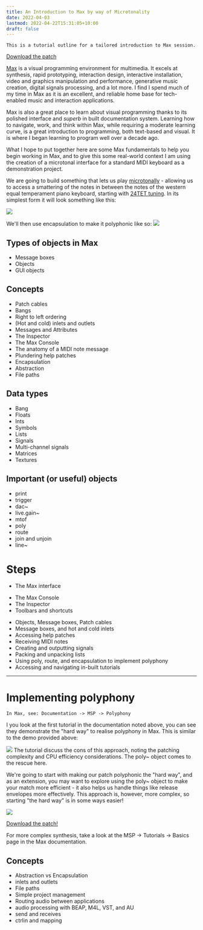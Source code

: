 ```yaml
---
title: An Introduction to Max by way of Microtonality
date: 2022-04-03
lastmod: 2022-04-22T15:31:05+10:00
draft: false
---
```

```
This is a tutorial outline for a tailored introduction to Max session.
```

[Download the patch](assets/microtonal-keyboard.maxpat)

[Max](https://cycling74.com) is a visual programming environment for multimedia.  It excels at synthesis, rapid prototyping, interaction design, interactive installation, video and graphics manipulation and performance, generative music creation, digital signals processing, and a lot more.  I find I spend much of my time in Max as it is an excellent, and reliable home base for tech-enabled music and interaction applications. 

Max is also a great place to learn about visual programming thanks to its polished interface and *superb* in built documentation system.  Learning how to navigate, work, and think within Max, while requiring a moderate learning curve, is a great introduction to programming, both text-based and visual.  It is where I began learning to program well over a decade ago.

What I hope to put together here are some Max fundamentals to help you begin working in Max, and to give this some real-world context I am using the creation of a microtonal interface for a standard MIDI keyboard as a demonstration project.

We are going to build something that lets us play [microtonally](https://en.wikipedia.org/wiki/Microtonal_music) - allowing us to access a smattering of the notes in between the notes of the western equal temperament piano keyboard, starting with [24TET tuning](https://en.wikipedia.org/wiki/Quarter_tone).  In its simplest form it will look something like this:

![](assets/Pasted%20image%2020220403131251.png)

We'll then use encapsulation to make it polyphonic like so:
![](assets/Pasted%20image%2020220403131957.png)


## Types of objects in Max
* Message boxes
* Objects
* GUI objects

## Concepts
* Patch cables
* Bangs
* Right to left ordering
* (Hot and cold) inlets and outlets
* Messages and Attributes
* The Inspector
* The Max Console
* The anatomy of a MIDI note message
* Plundering help patches
* Encapsulation
* Abstraction
* File paths

## Data types
* Bang
* Floats
* Ints
* Symbols
* Lists
* Signals
* Multi-channel signals
* Matrices
* Textures

## Important (or useful) objects
* print
* trigger
* dac~
* live.gain~
* mtof
* poly
* route
* join and unjoin
* line~

# Steps
* The Max interface
- The Max Console
- The Inspector
- Toolbars and shortcuts
* Objects, Message boxes, Patch cables
* Message boxes, and hot and cold inlets
* Accessing help patches
* Receiving MIDI notes
* Creating and outputting signals
* Packing and unpacking lists
* Using poly, route, and encapsulation to implement polyphony
* Accessing and navigating in-built tutorials

---

# Implementing polyphony

```
In Max, see: Documentation -> MSP -> Polyphony
```

I you look at the first tutorial in the documentation noted above, you can see they demonstrate the "hard way" to realise polyphony in Max.  This is similar to the demo provided above: 

![](assets/Pasted%20image%2020220403131957.png)
The tutorial discuss the cons of this approach, noting the patching complexity and CPU efficiency considerations.  The poly~ object comes to the rescue here.

We're going to start with making our patch polyphonic the "hard way", and as an extension, you may want to explore using the poly~ object to make your match more efficient - it also helps us handle things like release envelopes more effectively.  This approach is, however, more complex, so starting "the hard way" is in some ways easier!

![](assets/Pasted%20image%2020220422153122.png)

[Download the patch!](assets/poly-just-intonation-synth.zip)

For more complex synthesis, take a look at the MSP -> Tutorials -> Basics page in the Max documentation.


## Concepts
* Abstraction vs Encapsulation
* inlets and outlets
* File paths
* Simple project management
* Routing audio between applications
* audio processing with BEAP, M4L, VST, and AU
* send and receives
* ctrlin and mapping